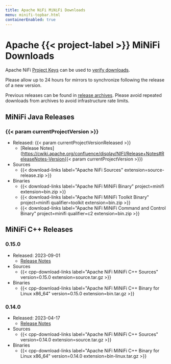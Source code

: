 ```yaml
---
title: Apache NiFi MiNiFi Downloads
menu: minifi-topbar.html
containerEnabled: true
---
```


# Apache {{< project-label >}} MiNiFi Downloads

Apache NiFi [Project Keys](https://downloads.apache.org/nifi/KEYS) can be used to
[verify downloads](https://www.apache.org/info/verification.html).

Please allow up to 24 hours for mirrors to synchronize following the release of a new version.

Previous releases can be found in [release archives](https://archive.apache.org/dist/nifi/).
Please avoid repeated downloads from archives to avoid infrastructure rate limits.

## MiNiFi Java Releases

### {{< param currentProjectVersion >}}

- Released: {{< param currentProjectVersionReleased >}}
  - [Release Notes](https://cwiki.apache.org/confluence/display/NIFI/Release+Notes#ReleaseNotes-Version{{< param currentProjectVersion >}})
- Sources
  - {{< download-links label="Apache NiFi Sources" extension=source-release.zip >}}
- Binaries
  - {{< download-links label="Apache NiFi MiNiFi Binary" project=minifi extension=bin.zip >}}
  - {{< download-links label="Apache NiFi MiNiFi Toolkit Binary" project=minifi qualifier=toolkit extension=bin.zip >}}
  - {{< download-links label="Apache NiFi MiNiFi Command and Control Binary" project=minifi qualifier=c2 extension=bin.zip >}}

## MiNiFi C++ Releases

### 0.15.0

- Released: 2023-09-01
  - [Release Notes](https://cwiki.apache.org/confluence/pages/viewpage.action?pageId=65145325#ReleaseNotesMiNiFi(C++)-Versioncpp-0.15.0)
- Sources
  - {{< cpp-download-links label="Apache NiFi MiNiFi C++ Sources" version=0.15.0 extension=source.tar.gz >}}
- Binaries
  - {{< cpp-download-links label="Apache NiFi MiNiFi C++ Binary for Linux x86_64" version=0.15.0 extension=bin.tar.gz >}}

### 0.14.0

- Released: 2023-04-17
  - [Release Notes](https://cwiki.apache.org/confluence/pages/viewpage.action?pageId=65145325#ReleaseNotesMiNiFi(C++)-Versioncpp-0.14.0)
- Sources
  - {{< cpp-download-links label="Apache NiFi MiNiFi C++ Sources" version=0.14.0 extension=source.tar.gz >}}
- Binaries
  - {{< cpp-download-links label="Apache NiFi MiNiFi C++ Binary for Linux x86_64" version=0.14.0 extension=bin-linux.tar.gz >}}

